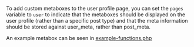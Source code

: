To add custom metaboxes to the user profile page, you can set the `pages` variable to `user` to indicate that the metaboxes should be displayed on the user profile (rather than a specific post type) and that the meta information should be stored against user_meta, rather than post_meta.

An example metabox can be seen in [example-functions.php](https://github.com/jaredatch/Custom-Metaboxes-and-Fields-for-WordPress/blob/master/example-functions.php#L268)